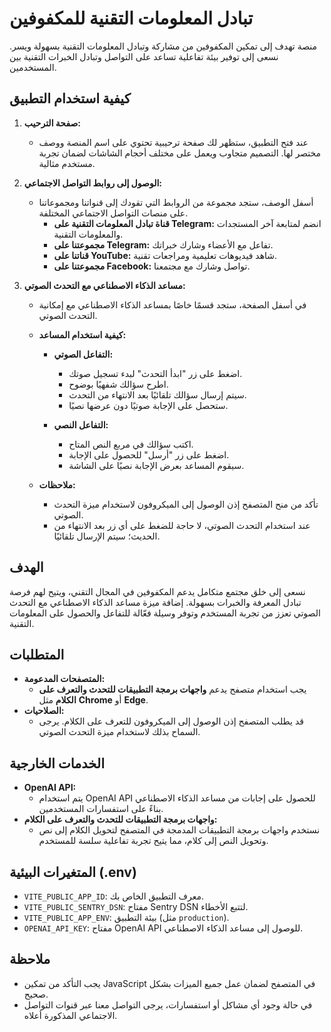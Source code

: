# تبادل المعلومات التقنية للمكفوفين

منصة تهدف إلى تمكين المكفوفين من مشاركة وتبادل المعلومات التقنية بسهولة ويسر. نسعى إلى توفير بيئة تفاعلية تساعد على التواصل وتبادل الخبرات التقنية بين المستخدمين.

## كيفية استخدام التطبيق

1. **صفحة الترحيب:**
   - عند فتح التطبيق، ستظهر لك صفحة ترحيبية تحتوي على اسم المنصة ووصف مختصر لها. التصميم متجاوب ويعمل على مختلف أحجام الشاشات لضمان تجربة مستخدم مثالية.

2. **الوصول إلى روابط التواصل الاجتماعي:**
   - أسفل الوصف، ستجد مجموعة من الروابط التي تقودك إلى قنواتنا ومجموعاتنا على منصات التواصل الاجتماعي المختلفة.
     - **قناة تبادل المعلومات التقنية على Telegram:** انضم لمتابعة آخر المستجدات والمعلومات التقنية.
     - **مجموعتنا على Telegram:** تفاعل مع الأعضاء وشارك خبراتك.
     - **قناتنا على YouTube:** شاهد فيديوهات تعليمية ومراجعات تقنية.
     - **مجموعتنا على Facebook:** تواصل وشارك مع مجتمعنا.

3. **مساعد الذكاء الاصطناعي مع التحدث الصوتي:**
   - في أسفل الصفحة، ستجد قسمًا خاصًا بمساعد الذكاء الاصطناعي مع إمكانية التحدث الصوتي.

   - **كيفية استخدام المساعد:**

     - **التفاعل الصوتي:**
       - اضغط على زر "ابدأ التحدث" لبدء تسجيل صوتك.
       - اطرح سؤالك شفهيًا بوضوح.
       - سيتم إرسال سؤالك تلقائيًا بعد الانتهاء من التحدث.
       - ستحصل على الإجابة صوتيًا دون عرضها نصيًا.

     - **التفاعل النصي:**
       - اكتب سؤالك في مربع النص المتاح.
       - اضغط على زر "أرسل" للحصول على الإجابة.
       - سيقوم المساعد بعرض الإجابة نصيًا على الشاشة.

   - **ملاحظات:**
     - تأكد من منح المتصفح إذن الوصول إلى الميكروفون لاستخدام ميزة التحدث الصوتي.
     - عند استخدام التحدث الصوتي، لا حاجة للضغط على أي زر بعد الانتهاء من الحديث؛ سيتم الإرسال تلقائيًا.

## الهدف

نسعى إلى خلق مجتمع متكامل يدعم المكفوفين في المجال التقني، ويتيح لهم فرصة تبادل المعرفة والخبرات بسهولة. إضافة ميزة مساعد الذكاء الاصطناعي مع التحدث الصوتي تعزز من تجربة المستخدم وتوفر وسيلة فعّالة للتفاعل والحصول على المعلومات التقنية.

## المتطلبات

- **المتصفحات المدعومة:**
  - يجب استخدام متصفح يدعم **واجهات برمجة التطبيقات للتحدث والتعرف على الكلام** مثل **Chrome** أو **Edge**.
- **الصلاحيات:**
  - قد يطلب المتصفح إذن الوصول إلى الميكروفون للتعرف على الكلام. يرجى السماح بذلك لاستخدام ميزة التحدث الصوتي.

## الخدمات الخارجية

- **OpenAI API:**
  - يتم استخدام OpenAI API للحصول على إجابات من مساعد الذكاء الاصطناعي بناءً على استفسارات المستخدمين.
- **واجهات برمجة التطبيقات للتحدث والتعرف على الكلام:**
  - نستخدم واجهات برمجة التطبيقات المدمجة في المتصفح لتحويل الكلام إلى نص وتحويل النص إلى كلام، مما يتيح تجربة تفاعلية سلسة للمستخدم.

## المتغيرات البيئية (.env)

- `VITE_PUBLIC_APP_ID`: معرف التطبيق الخاص بك.
- `VITE_PUBLIC_SENTRY_DSN`: مفتاح Sentry DSN لتتبع الأخطاء.
- `VITE_PUBLIC_APP_ENV`: بيئة التطبيق (مثل `production`).
- `OPENAI_API_KEY`: مفتاح OpenAI API للوصول إلى مساعد الذكاء الاصطناعي.

## ملاحظة

- يجب التأكد من تمكين JavaScript في المتصفح لضمان عمل جميع الميزات بشكل صحيح.
- في حالة وجود أي مشاكل أو استفسارات، يرجى التواصل معنا عبر قنوات التواصل الاجتماعي المذكورة أعلاه.